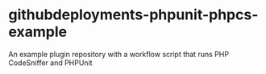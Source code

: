 # githubdeployments-phpunit-phpcs-example
An example plugin repository with a workflow script that runs PHP CodeSniffer and PHPUnit 
